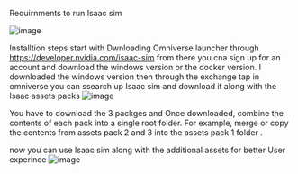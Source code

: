 Requirnments to run Isaac sim

![image](https://github.com/mahmoud25112/omniverse-ai/assets/148357408/334b7686-40e2-4050-b4ad-b6d66349e334)

Installtion steps start with Dwnloading Omniverse launcher through https://developer.nvidia.com/isaac-sim from there you cna sign up for an account and download the windows 
version or the docker version. 
I downloaded the windows version
then through the exchange tap in omniverse you can ssearch up Isaac sim and download it along with the Isaac assets packs
![image](https://github.com/mahmoud25112/omniverse-ai/assets/148357408/79a32e73-5588-45ce-a5ec-535524d62fce)

You have to download the 3 packges and Once downloaded, 
combine the contents of each pack into a single root folder. For example, 
merge or copy the contents from assets pack 2 and 3 into the assets pack 1 folder .

now you can use Isaac sim along with the additional assets for better User experince ![image](https://github.com/mahmoud25112/omniverse-ai/assets/148357408/a079cac1-800c-426a-b52c-1ce7802710a1)
